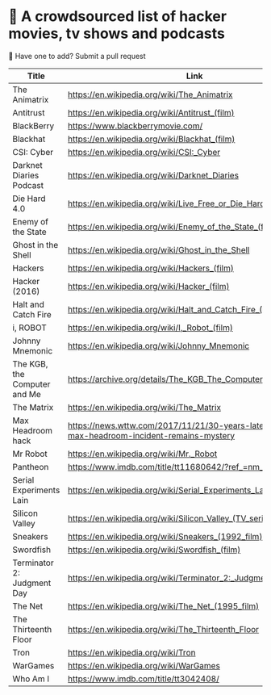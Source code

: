 
# 🍿 A crowdsourced list of hacker movies, tv shows and podcasts

🙋 Have one to add? Submit a pull request

| Title      | Link |
| ----------- | ----------- |
| The Animatrix      | <https://en.wikipedia.org/wiki/The_Animatrix>     |
| Antitrust   | <https://en.wikipedia.org/wiki/Antitrust_(film)>        |
| BlackBerry | <https://www.blackberrymovie.com/> |
| Blackhat | <https://en.wikipedia.org/wiki/Blackhat_(film)> |
| CSI: Cyber | <https://en.wikipedia.org/wiki/CSI:_Cyber> |
| Darknet Diaries Podcast | <https://en.wikipedia.org/wiki/Darknet_Diaries> | 
| Die Hard 4.0      | <https://en.wikipedia.org/wiki/Live_Free_or_Die_Hard>       |
| Enemy of the State | <https://en.wikipedia.org/wiki/Enemy_of_the_State_(film)> |
| Ghost in the Shell   | <https://en.wikipedia.org/wiki/Ghost_in_the_Shell>        |
| Hackers      | <https://en.wikipedia.org/wiki/Hackers_(film)>      |
| Hacker (2016) | <https://en.wikipedia.org/wiki/Hacker_(film)> |
| Halt and Catch Fire   | <https://en.wikipedia.org/wiki/Halt_and_Catch_Fire_(TV_series)>        |
| i, ROBOT | <https://en.wikipedia.org/wiki/I,_Robot_(film)> |
| Johnny Mnemonic      | <https://en.wikipedia.org/wiki/Johnny_Mnemonic>       |
| The KGB, the Computer and Me | <https://archive.org/details/The_KGB_The_Computer_and_Me_1990> |
| The Matrix   | <https://en.wikipedia.org/wiki/The_Matrix>        |
| Max Headroom hack      | <https://news.wttw.com/2017/11/21/30-years-later-notorious-max-headroom-incident-remains-mystery>       |
| Mr Robot   | <https://en.wikipedia.org/wiki/Mr._Robot>        |
| Pantheon | <https://www.imdb.com/title/tt11680642/?ref_=nm_flmg_t_1_act> |
| Serial Experiments Lain | <https://en.wikipedia.org/wiki/Serial_Experiments_Lain>       |
| Silicon Valley   | <https://en.wikipedia.org/wiki/Silicon_Valley_(TV_series)>        |
| Sneakers      | <https://en.wikipedia.org/wiki/Sneakers_(1992_film)>       |
| Swordfish   | <https://en.wikipedia.org/wiki/Swordfish_(film)>        |
| Terminator 2: Judgment Day | <https://en.wikipedia.org/wiki/Terminator_2:_Judgment_Day> |
| The Net       | <https://en.wikipedia.org/wiki/The_Net_(1995_film)>       |
| The Thirteenth Floor   | <https://en.wikipedia.org/wiki/The_Thirteenth_Floor>        |
| Tron      | <https://en.wikipedia.org/wiki/Tron>       |
| WarGames   | <https://en.wikipedia.org/wiki/WarGames>        |
| Who Am I | <https://www.imdb.com/title/tt3042408/> |
